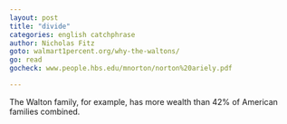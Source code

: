 ```yaml
---
layout: post
title: "divide"
categories: english catchphrase
author: Nicholas Fitz
goto: walmart1percent.org/why-the-waltons/
go: read
gocheck: www.people.hbs.edu/mnorton/norton%20ariely.pdf

---
```


The Walton family, for example, has more wealth than 42% of American families combined.
